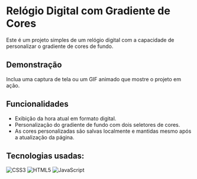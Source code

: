 # Relógio Digital com Gradiente de Cores

Este é um projeto simples de um relógio digital com a capacidade de personalizar o gradiente de cores de fundo.
## Demonstração

Inclua uma captura de tela ou um GIF animado que mostre o projeto em ação.

## Funcionalidades

- Exibição da hora atual em formato digital.
- Personalização do gradiente de fundo com dois seletores de cores.
- As cores personalizadas são salvas localmente e mantidas mesmo após a atualização da página.

## Tecnologias usadas:
![CSS3](https://img.shields.io/badge/css3-%231572B6.svg?style=for-the-badge&logo=css3&logoColor=white)
![HTML5](https://img.shields.io/badge/html5-%23E34F26.svg?style=for-the-badge&logo=html5&logoColor=white)
![JavaScript](https://img.shields.io/badge/javascript-%23323330.svg?style=for-the-badge&logo=javascript&logoColor=%23F7DF1E)
